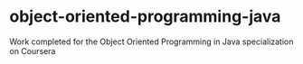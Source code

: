 # object-oriented-programming-java
Work completed for the Object Oriented Programming in Java specialization on Coursera
